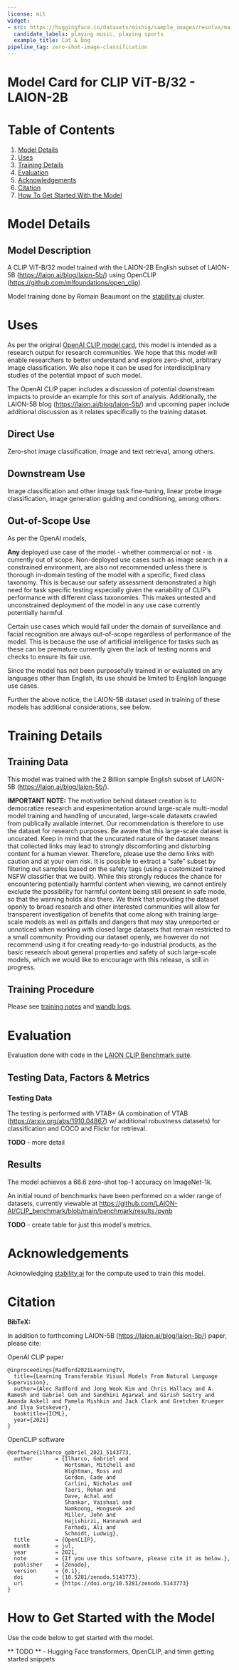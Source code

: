 ```yaml
---
license: mit
widget:
- src: https://huggingface.co/datasets/mishig/sample_images/resolve/main/cat-dog-music.png
  candidate_labels: playing music, playing sports
  example_title: Cat & Dog
pipeline_tag: zero-shot-image-classification
---
```

# Model Card for CLIP ViT-B/32 - LAION-2B

#  Table of Contents

1. [Model Details](#model-details)
2. [Uses](#uses)
3. [Training Details](#training-details)
4. [Evaluation](#evaluation)
5. [Acknowledgements](#acknowledgements)
6. [Citation](#citation)
7. [How To Get Started With the Model](#how-to-get-started-with-the-model)


# Model Details

## Model Description

A CLIP ViT-B/32 model trained with the LAION-2B English subset of LAION-5B (https://laion.ai/blog/laion-5b/) using OpenCLIP (https://github.com/mlfoundations/open_clip).

Model training done by Romain Beaumont on the [stability.ai](https://stability.ai/) cluster. 

# Uses

As per the original [OpenAI CLIP model card](https://github.com/openai/CLIP/blob/d50d76daa670286dd6cacf3bcd80b5e4823fc8e1/model-card.md), this model is intended as a research output for research communities. We hope that this model will enable researchers to better understand and explore zero-shot, arbitrary image classification. We also hope it can be used for interdisciplinary studies of the potential impact of such model. 

The OpenAI CLIP paper includes a discussion of potential downstream impacts to provide an example for this sort of analysis. Additionally, the LAION-5B blog (https://laion.ai/blog/laion-5b/) and upcoming paper include additional discussion as it relates specifically to the training dataset. 

## Direct Use

Zero-shot image classification, image and text retrieval, among others.

## Downstream Use

Image classification and other image task fine-tuning, linear probe image classification, image generation guiding and conditioning, among others.

## Out-of-Scope Use

As per the OpenAI models,

**Any** deployed use case of the model - whether commercial or not - is currently out of scope. Non-deployed use cases such as image search in a constrained environment, are also not recommended unless there is thorough in-domain testing of the model with a specific, fixed class taxonomy. This is because our safety assessment demonstrated a high need for task specific testing especially given the variability of CLIP’s performance with different class taxonomies. This makes untested and unconstrained deployment of the model in any use case currently potentially harmful. 

Certain use cases which would fall under the domain of surveillance and facial recognition are always out-of-scope regardless of performance of the model. This is because the use of artificial intelligence for tasks such as these can be premature currently given the lack of testing norms and checks to ensure its fair use.

Since the model has not been purposefully trained in or evaluated on any languages other than English, its use should be limited to English language use cases.

Further the above notice, the LAION-5B dataset used in training of these models has additional considerations, see below.

# Training Details

## Training Data

This model was trained with the 2 Billion sample English subset of LAION-5B (https://laion.ai/blog/laion-5b/).

**IMPORTANT NOTE:** The motivation behind dataset creation is to democratize research and experimentation around large-scale multi-modal model training and handling of uncurated, large-scale datasets crawled from publically available internet. Our recommendation is therefore to use the dataset for research purposes. Be aware that this large-scale dataset is uncurated. Keep in mind that the uncurated nature of the dataset means that collected links may lead to strongly discomforting and disturbing content for a human viewer. Therefore, please use the demo links with caution and at your own risk. It is possible to extract a “safe” subset by filtering out samples based on the safety tags (using a customized trained NSFW classifier that we built). While this strongly reduces the chance for encountering potentially harmful content when viewing, we cannot entirely exclude the possibility for harmful content being still present in safe mode, so that the warning holds also there. We think that providing the dataset openly to broad research and other interested communities will allow for transparent investigation of benefits that come along with training large-scale models as well as pitfalls and dangers that may stay unreported or unnoticed when working with closed large datasets that remain restricted to a small community. Providing our dataset openly, we however do not recommend using it for creating ready-to-go industrial products, as the basic research about general properties and safety of such large-scale models, which we would like to encourage with this release, is still in progress.

## Training Procedure

Please see [training notes](https://docs.google.com/document/d/1EFbMLRWSSV0LUf9Du1pWzWqgeiIRPwEWX2s1C6mAk5c) and [wandb logs](https://wandb.ai/rom1504/eval_openclip/reports/B-32-2B--VmlldzoyNDkwNDMy).

# Evaluation

Evaluation done with code in the [LAION CLIP Benchmark suite](https://github.com/LAION-AI/CLIP_benchmark).

## Testing Data, Factors & Metrics

### Testing Data

The testing is performed with VTAB+ (A combination of VTAB (https://arxiv.org/abs/1910.04867) w/ additional robustness datasets) for classification and COCO and Flickr for retrieval.

**TODO** - more detail

## Results

The model achieves a 66.6 zero-shot top-1 accuracy on ImageNet-1k.

An initial round of benchmarks have been performed on a wider range of datasets, currently viewable at https://github.com/LAION-AI/CLIP_benchmark/blob/main/benchmark/results.ipynb

**TODO** - create table for just this model's metrics.

# Acknowledgements

Acknowledging [stability.ai](https://stability.ai/) for the compute used to train this model.

# Citation

**BibTeX:**

In addition to forthcoming LAION-5B (https://laion.ai/blog/laion-5b/) paper, please cite:

OpenAI CLIP paper
```
@inproceedings{Radford2021LearningTV,
  title={Learning Transferable Visual Models From Natural Language Supervision},
  author={Alec Radford and Jong Wook Kim and Chris Hallacy and A. Ramesh and Gabriel Goh and Sandhini Agarwal and Girish Sastry and Amanda Askell and Pamela Mishkin and Jack Clark and Gretchen Krueger and Ilya Sutskever},
  booktitle={ICML},
  year={2021}
}
```

OpenCLIP software
```
@software{ilharco_gabriel_2021_5143773,
  author       = {Ilharco, Gabriel and
                  Wortsman, Mitchell and
                  Wightman, Ross and
                  Gordon, Cade and
                  Carlini, Nicholas and
                  Taori, Rohan and
                  Dave, Achal and
                  Shankar, Vaishaal and
                  Namkoong, Hongseok and
                  Miller, John and
                  Hajishirzi, Hannaneh and
                  Farhadi, Ali and
                  Schmidt, Ludwig},
  title        = {OpenCLIP},
  month        = jul,
  year         = 2021,
  note         = {If you use this software, please cite it as below.},
  publisher    = {Zenodo},
  version      = {0.1},
  doi          = {10.5281/zenodo.5143773},
  url          = {https://doi.org/10.5281/zenodo.5143773}
}
```

# How to Get Started with the Model

Use the code below to get started with the model.

** TODO ** - Hugging Face transformers, OpenCLIP, and timm getting started snippets
